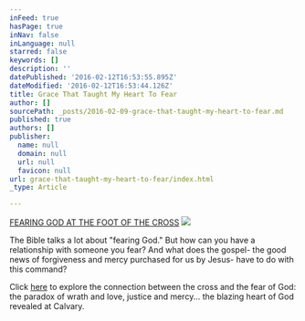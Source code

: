 ```yaml
---
inFeed: true
hasPage: true
inNav: false
inLanguage: null
starred: false
keywords: []
description: ''
datePublished: '2016-02-12T16:53:55.895Z'
dateModified: '2016-02-12T16:53:44.126Z'
title: Grace That Taught My Heart To Fear
author: []
sourcePath: _posts/2016-02-09-grace-that-taught-my-heart-to-fear.md
published: true
authors: []
publisher:
  name: null
  domain: null
  url: null
  favicon: null
url: grace-that-taught-my-heart-to-fear/index.html
_type: Article

---
```

[FEARING GOD AT THE FOOT OF THE CROSS][0]
![](https://s3-us-west-2.amazonaws.com/the-grid-img/p/0a51d294c386872217be31577fbe6882e48804d4.png)

The Bible talks a lot about "fearing God." But how can you have a relationship with someone you fear? And what does the gospel- the good news of forgiveness and mercy purchased for us by Jesus- have to do with this command?

Click [here][0] to explore the connection between the cross and the fear of God: the paradox of wrath and love, justice and mercy... the blazing heart of God revealed at Calvary.

[0]: http://thegrid.ai/grace-that-taught-my-heart-to-fear/
